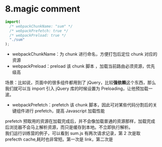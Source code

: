 # 8.magic comment
```javascript
import(
  /* webpackChunkName: "sum" */
  /* webpackPrefetch: true */
  /* webpackPreload: true */
  "./sum"
);
```

- webpackChunkName：为 chunk 进行命名，方便打包后定位 chunk 对应的资源
- webpackPreload：preload 该 chunk 脚本 ，加载当前路由必须资源，优先级高

场景：比如说，页面中的很多组件都用到了 jQuery，比较**强依赖**这个东西，那么我们就可以当 import 引入 jQuery 库的时候设置为 Preloading，让他预加载一波。

- webpackPrefetch：prefetch 该 chunk 脚本，因此可对某些代码分割后的关键组件进行 prefetch，提高 Javascript 加载性能

prefetch 预取用的资源在加载完成后，并不会像加载普通的资源那样，加载完成后浏览器不会马上解析资源，而只是缓存到本地。不立即执行解析。  
我们运行训练营的例子，可以看到 sum.js 有两次请求记录，第 2 次是取 prefecth cache,耗时也非常短。第一次是 link，第二次是<script>  
![image.png](https://cdn.nlark.com/yuque/0/2022/png/1572912/1662646530654-ae05dff3-719d-4cc1-a761-ec61aeeebd25.png#clientId=u8be9feb8-7177-4&from=paste&height=266&id=u811957a0&name=image.png&originHeight=531&originWidth=1886&originalType=binary&ratio=1&rotation=0&showTitle=false&size=78844&status=done&style=none&taskId=u2f2a42c3-f069-44cd-837d-2563b30f9ce&title=&width=943)  
![image.png](https://cdn.nlark.com/yuque/0/2022/png/1572912/1662649215408-e2728039-4f33-4770-a92a-c2ebb31a0095.png#clientId=u8be9feb8-7177-4&from=paste&height=164&id=y8Ijl&name=image.png&originHeight=328&originWidth=1430&originalType=binary&ratio=1&rotation=0&showTitle=false&size=80616&status=done&style=none&taskId=uc6d900e2-9fe9-4943-abc0-73d8dc29ed0&title=&width=715)

## 作业

1. 在 webpack 中有哪些魔法注释

通过在 import 关键字后的括号中使用指定注释，我们可以对代码分割后的 chunk 有更多的控制权

```javascript
// 单个目标
import(
  /* webpackChunkName: "my-name" */
  /* webpackMode: "lazy" */
  /* webpackExports: ["default", "named"] */
  "$module"
);

// 多个可能的目标
import(
  /* webpackInclude: /.json$/ */
  /* webpackExclude: /.noimport.json$/ */
  /* webpackChunkName: "my-chunk-name" */
  /* webpackMode: "lazy" */
  /* webpackPrefetch: true */
  /* webpackPreload: true */
  `./locale/${language}`
);

// webpackIgnore的值设置为true时，会禁用动态导入解析，并且不会进行代码分割！
import(/* webpackIgnore: true */ "ignored-module");
```

- webpackChunkName: string, 单独的给我们的 chunk 命名为 [my-chunk-name].js 而不是 [id].js
- webpackMode:**不同的模式解析动态导入**。'lazy': (默认值)：为每个 import() 导入的模块生成一个可延迟加载（lazy-loadable）的 chunk
- webpackPrefetch prefetch 该 chunk 脚本,告诉浏览器将来可能需要该资源
- webpackPreloadpreload 该 chunk 脚本 ，加载当前路由必须资源，优先级高
- webpackInclude 只有匹配到的模块**才会被打包**
- webpackExclude 匹配到的模块**都不会被打包**
- webpackExports 告诉 webpack 只构建指定出口的动态 import() 模块。它可以减小 chunk 的大小

2. 在 webpack 中如何实现 prefetch 的

通过新建 <link rel="prefetch"> 标签实现的。  
webpack 在执行代码时替我们在 head 内添加了这样一行：

<link rel="prefetch" as="script" href="sum.1.chunk.6474be43471fad028160.js">  
当我们真正引入模块时，再创建jsonp 标签。这样可以取缓存，直接解析  
使用完毕后再删除 <script>
```javascript
__webpack_require__.F.j = (chunkId) => {
            if((!__webpack_require__.o(installedChunks, chunkId) || installedChunks[chunkId] === undefined) && true) {
                installedChunks[chunkId] = null;
                var link = document.createElement('link');

                if (__webpack_require__.nc) {
                    link.setAttribute("nonce", __webpack_require__.nc);
                }
                link.rel = "prefetch";
                link.as = "script";
                link.href = __webpack_require__.p + __webpack_require__.u(chunkId);
                document.head.appendChild(link);
            }
        };

````

3. 阅读 prefetch 后的运行时代码进行理解

**__webpack_require__.O  **处理运行时加载的逻辑
第一次执行把传入 0、依赖的 chunk[0]、 当前入口模块的 require 函数, 初始化 deffered 对象之后，此时deferred[0] = [[0],fn,5]
在全部代码执行完之后，执行
__webpack_exports__ = __webpack_require__.O(__webpack_exports__;
执行第二次加载. 执行前面初始化的 deferred 对象中的 fn 方法。
此时的fn 是一次传入的回调__webpack_require__.E(1);往head标签内添加了link标签

第三次在webpackJsonpCallback中执行
return __webpack_require__.O(result);
主代码执行，引用chunk模块，在JSONP加载完毕之后，执行，此时result 是undefiend，没有看出实在的意义。


```javascript
	(() => {
		var deferred = [];
    // 第一次调用传入的值为
    // __webpack_require__.O(0, [0], () => {
		// 			__webpack_require__.E(1);
		// }, 5);
    // result = 0,chunkIds = [0]
    // 第二次调用传入的值为
  	// __webpack_exports__ = __webpack_require__.O(__webpack_exports__);
    // result = {} 其余参数都为空
		__webpack_require__.O = (result, chunkIds, fn, priority) => {
			if(chunkIds) {
				priority = priority || 0;
				for(var i = deferred.length; i > 0 && deferred[i - 1][2] > priority; i--) deferred[i] = deferred[i - 1];
				deferred[i] = [chunkIds, fn, priority];
        //此时deferred[0] = [[0],fn,5]
				return;
			}
			var notFulfilled = Infinity;
      // deferred.length = 3
			for (var i = 0; i < deferred.length; i++) {
				var [chunkIds, fn, priority] = deferred[i];
				var fulfilled = true;
				for (var j = 0; j < chunkIds.length; j++) {
          // (priority & 1 === 0 || notFulfilled >= priority) 必为true
          // 在__webpack_require__.O.j中寻找需要fn
          // Object.keys(__webpack_require__.O).every((key) => (__webpack_require__.O[key](chunkIds[j]))
					if ((priority & 1 === 0 || notFulfilled >= priority) && Object.keys(__webpack_require__.O).every((key) => (__webpack_require__.O[key](chunkIds[j])))) {
						chunkIds.splice(j--, 1);
					} else {
						fulfilled = false;
						if(priority < notFulfilled) notFulfilled = priority;
					}
				}
				if(fulfilled) {
					deferred.splice(i--, 1)
					var r = fn();
          //从deferred中拿到，赋值给result
          //此时的reslt 为第一次传的__webpack_require__.E(1);
					if (r !== undefined) result = r;
				}
			}
			return result;
		};
	})();

````

****webpack_require**.E**  
chunkId 为 1  
执行**webpack_require**.F.j[chunkId]

****webpack_require**.F.j**  
在 head 内添加了 link 标签<link rel="prefetch" as="script" href="sum.1.chunk.6474be43471fad028160.js">

<br>
  
> 语雀地址 https://www.yuque.com/yuqueyonghuyv23kd/xebk9e/luxobz